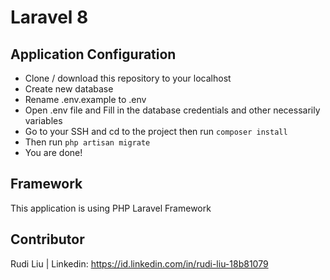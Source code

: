 
# Laravel 8



## Application Configuration
* Clone / download this repository to your localhost
* Create new database
* Rename .env.example to .env
* Open .env file and Fill in the database credentials and other necessarily variables
* Go to your SSH and cd to the project then run `composer install`
* Then run `php artisan migrate`
* You are done! 

## Framework
This application is using PHP Laravel Framework 


## Contributor
Rudi Liu | Linkedin: https://id.linkedin.com/in/rudi-liu-18b81079



